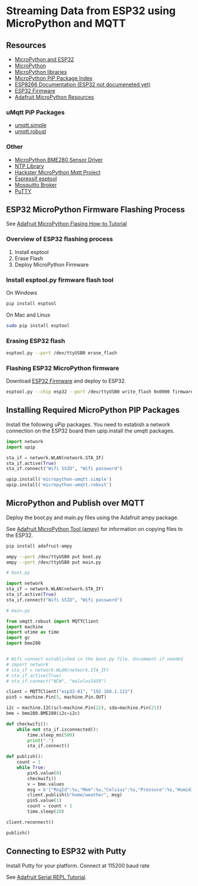 # Streaming Data from ESP32 using MicroPython and MQTT

## Resources 

* [MicroPython and ESP32](https://github.com/micropython/micropython-esp32)
* [MicroPython](https://micropython.org/)
* [MicroPython libraries](https://github.com/micropython/micropython-lib)
* [MicroPython PiP Package Index](https://pypi.python.org/pypi?%3Aaction=search&term=micropython)
* [ESP8266 Documentation (ESP32 not documeneted yet)](http://docs.micropython.org/en/latest/esp8266/)
* [ESP32 Firmware](http://micropython.org/download/#esp32)
* [Adafruit MicroPython Resources](https://www.google.com.au/search?client=ubuntu&hs=h2P&channel=fs&q=adafruit+micropython&spell=1&sa=X&ved=0ahUKEwii1ITmhpDVAhUEXrwKHY3YDoUQvwUIIygA&biw=1221&bih=626)

### uMqtt PiP Packages

* [umqtt.simple](https://github.com/micropython/micropython-lib/tree/master/umqtt.simple)
* [umqtt.robust](https://github.com/micropython/micropython-lib/tree/master/umqtt.robust)

### Other

* [MicroPython BME280 Sensor Driver](https://github.com/catdog2/mpy_bme280_esp8266/blob/master/bme280.py)
* [NTP Library](https://stackoverflow.com/questions/12664295/ntp-client-in-python)
* [Hackster MicroPython Mqtt Project](https://www.hackster.io/bucknalla/mqtt-micropython-044e77)
* [Espressif esptool](https://github.com/espressif/esptool)
* [Mosquitto Broker](https://www.digitalocean.com/community/tutorials/how-to-install-and-secure-the-mosquitto-mqtt-messaging-broker-on-ubuntu-16-04)
* [PuTTY](http://www.putty.org/)

## ESP32 MicroPython Firmware Flashing Process

See [Adafruit MicroPython Flasing How-to Tutorial](https://learn.adafruit.com/micropython-basics-how-to-load-micropython-on-a-board/esp8266)


### Overview of ESP32 flashing process

1. Install esptool
2. Erase Flash
3. Deploy MicroPython Firmware


### Install esptool.py firmware flash tool

On Windows
```bash
pip install esptool
```

On Mac and Linux
```bash
sudo pip install esptool
```


### Erasing ESP32 flash

```bash
esptool.py --port /dev/ttyUSB0 erase_flash
```

### Flashing ESP32 MicroPython firmware

Download [ESP32 Firmware](http://micropython.org/download/#esp32) and deploy to ESP32.

```bash
esptool.py --chip esp32 --port /dev/ttyUSB0 write_flash 0x0000 firmware.bin
```


## Installing Required MicroPython PIP Packages

Install the following uPip packages. You need to estabish a network connection on the ESP32 board then upip.install the umqtt packages.

```python
import network
import upip

sta_if = network.WLAN(network.STA_IF)
sta_if.active(True)
sta_if.connect("Wifi SSID", "Wifi password")

upip.install('micropython-umqtt.simple')
upip.install('micropython-umqtt.robust')

```



## MicroPython and Publish over MQTT

Deploy the boot.py and main.py files using the Adafruit ampy package.

See [Adafruit MicroPython Tool (ampy)](https://learn.adafruit.com/micropython-basics-load-files-and-run-code/install-ampy) for information on copying files to the ESP32.

```bash
pip install adafruit-ampy

ampy --port /dev/ttyUSB0 put boot.py
ampy --port /dev/ttyUSB0 put main.py
```

```python
# boot.py

import network
sta_if = network.WLAN(network.STA_IF)
sta_if.active(True)
sta_if.connect("Wifi SSID", "Wifi password")
```



```python
# main.py

from umqtt.robust import MQTTClient
import machine
import utime as time
import gc
import bme280


# Wifi connect established in the boot.py file. Uncomment if needed
# import network
# sta_if = network.WLAN(network.STA_IF)
# sta_if.active(True)
# sta_if.connect("NCW", "malolos5459")

client = MQTTClient("esp32-01", "192.168.1.122")
pin5 = machine.Pin(5, machine.Pin.OUT)

i2c = machine.I2C(scl=machine.Pin(22), sda=machine.Pin(21))
bme = bme280.BME280(i2c=i2c)

def checkwifi():
    while not sta_if.isconnected():
        time.sleep_ms(500)
        print(".")
        sta_if.connect()

def publish():
    count = 1
    while True:
        pin5.value(0)
        checkwifi()
        v = bme.values
        msg = b'{"MsgId":%u,"Mem":%u,"Celsius":%s,"Pressure":%s,"Humidity":%s}' % (count, gc.mem_free(), v[0][:-1], v[1][:-3], v[2][:-1])
        client.publish(b"home/weather", msg)
        pin5.value(1)
        count = count + 1
        time.sleep(20)

client.reconnect()

publish()
```

## Connecting to ESP32 with Putty

Install Putty for your platform. Connect at 115200 baud rate

See [Adafruit Serial REPL Tutorial](https://learn.adafruit.com/micropython-basics-how-to-load-micropython-on-a-board/serial-terminal).
